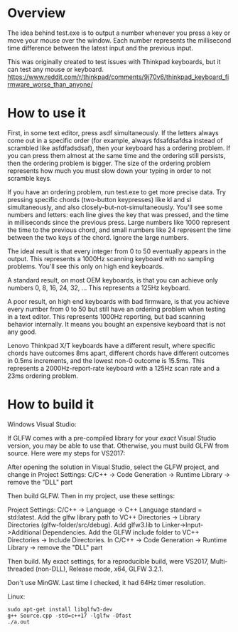 # Overview
The idea behind test.exe is to output a number whenever you press a key or move your mouse over the window. Each number represents the millisecond time difference between the latest input and the previous input.

This was originally created to test issues with Thinkpad keyboards, but it can test any mouse or keyboard. https://www.reddit.com/r/thinkpad/comments/9j70v6/thinkpad_keyboard_firmware_worse_than_anyone/

# How to use it
First, in some text editor, press asdf simultaneously. If the letters always come out in a specific order (for example, always fdsafdsafdsa instead of scrambled like asfdfadsdsaf), then your keyboard has a ordering problem. If you can press them almost at the same time and the ordering still persists, then the ordering problem is bigger. The size of the ordering problem represents how much you must slow down your typing in order to not scramble keys.

If you have an ordering problem, run test.exe to get more precise data. Try pressing specific chords (two-button keypresses) like kl and sl simultaneously, and also closely-but-not-simultaneously. You'll see some numbers and letters: each line gives the key that was pressed, and the time in milliseconds since the previous press. Large numbers like 1000 represent the time to the previous chord, and small numbers like 24 represent the time between the two keys of the chord. Ignore the large numbers.

The ideal result is that every integer from 0 to 50 eventually appears in the output. This represents a 1000Hz scanning keyboard with no sampling problems. You'll see this only on high end keyboards.

A standard result, on most OEM keyboards, is that you can achieve only numbers 0, 8, 16, 24, 32, ... This represents a 125Hz keyboard.

A poor result, on high end keyboards with bad firmware, is that you achieve every number from 0 to 50 but still have an ordering problem when testing in a text editor. This represents 1000Hz reporting, but bad scanning behavior internally. It means you bought an expensive keyboard that is not any good.

Lenovo Thinkpad X/T keyboards have a different result, where specific chords have outcomes 8ms apart, different chords have different outcomes in 0.5ms increments, and the lowest non-0 outcome is 15.5ms. This represents a 2000Hz-report-rate keyboard with a 125Hz scan rate and a 23ms ordering problem.

# How to build it
Windows Visual Studio:

If GLFW comes with a pre-compiled library for your _exact_ Visual Studio version, you may be able to use that. Otherwise, you must build GLFW from source. Here were my steps for VS2017:

After opening the solution in Visual Studio, select the GLFW project, and change in Project Settings: C/C++ -> Code Generation -> Runtime Library -> remove the "DLL" part

Then build GLFW. Then in my project, use these settings:

Project Settings: C/C++ -> Language -> C++ Language standard = std:latest. Add the glfw library path to VC++ Directories -> Library Directories (glfw-folder/src/debug). Add glfw3.lib to Linker->Input->Additional Dependencies. Add the GLFW include folder to VC++ Directories -> Include Directories. In C/C++ -> Code Generation -> Runtime Library -> remove the "DLL" part

Then build. My exact settings, for a reproducible build, were VS2017, Multi-threaded (non-DLL), Release mode, x64, GLFW 3.2.1.

Don't use MinGW. Last time I checked, it had 64Hz timer resolution.

Linux:

    sudo apt-get install libglfw3-dev
    g++ Source.cpp -std=c++17 -lglfw -Ofast
    ./a.out
